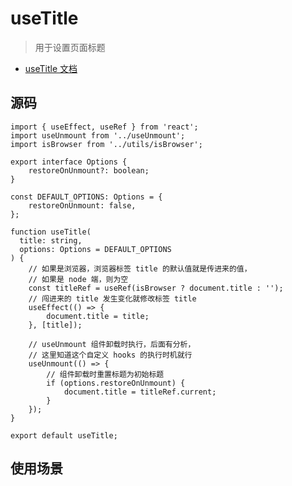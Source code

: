 <!--
 * @Author: HfWang
 * @Date: 2023-06-05 09:09:11
 * @LastEditors: wanghaofeng
 * @LastEditTime: 2023-06-15 19:25:00
 * @FilePath: \code\whf-hooks-analysis\hooks\ahooks\1-03-useTitle.md
-->

# useTitle

> 用于设置页面标题

- [useTitle 文档](https://ahooks.js.org/zh-CN/hooks/use-title)

## 源码

```ts{14-15,21-23,27-32}
import { useEffect, useRef } from 'react';
import useUnmount from '../useUnmount';
import isBrowser from '../utils/isBrowser';

export interface Options {
	restoreOnUnmount?: boolean;
}

const DEFAULT_OPTIONS: Options = {
	restoreOnUnmount: false,
};

function useTitle(
  title: string,
  options: Options = DEFAULT_OPTIONS
) {
	// 如果是浏览器，浏览器标签 title 的默认值就是传进来的值，
	// 如果是 node 端，则为空
	const titleRef = useRef(isBrowser ? document.title : '');
	// 闯进来的 title 发生变化就修改标签 title
	useEffect(() => {
		document.title = title;
	}, [title]);

	// useUnmount 组件卸载时执行，后面有分析，
	// 这里知道这个自定义 hooks 的执行时机就行
	useUnmount(() => {
		// 组件卸载时重置标题为初始标题
		if (options.restoreOnUnmount) {
			document.title = titleRef.current;
		}
	});
}

export default useTitle;
```

## 使用场景
